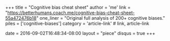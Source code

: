 +++
title     = "Cognitive bias cheat sheet"
author    = 'me'
link      = "https://betterhumans.coach.me/cognitive-bias-cheat-sheet-55a472476b18"
one_liner = "Original full analysis of 200+ cognitive biases."
piles     = ['cognitive-biases']
category  = 'article-link' # link, article-link

date      = 2016-09-02T16:48:34-08:00
layout    = "piece"
disqus    = true
+++

